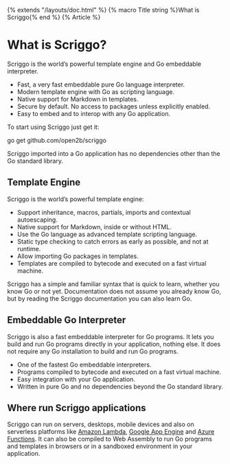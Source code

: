 {% extends "/layouts/doc.html" %}
{% macro Title string %}What is Scriggo{% end %} 
{% Article %}

# What is Scriggo?

Scriggo is the world’s powerful template engine and Go embeddable interpreter.

* Fast, a very fast embeddable pure Go language interpreter.
* Modern template engine with Go as scripting language.
* Native support for Markdown in templates.
* Secure by default. No access to packages unless explicitly enabled.
* Easy to embed and to interop with any Go application.

To start using Scriggo just get it:

<div class="get-scriggo">go get <span class="scriggo-path">github.com/open2b/scriggo</span></div>

Scriggo imported into a Go application has no dependencies other than the Go standard library.

## Template Engine

Scriggo is the world’s powerful template engine:

* Support inheritance, macros, partials, imports and contextual autoescaping.
* Native support for Markdown, inside or without HTML.
* Use the Go language as advanced template scripting language.
* Static type checking to catch errors as early as possible, and not at runtime. 
* Allow importing Go packages in templates.
* Templates are compiled to bytecode and executed on a fast virtual machine.

Scriggo has a simple and familiar syntax that is quick to learn, whether you know Go or not yet. Documentation does not
assume you already know Go, but by reading the Scriggo documentation you can also learn Go.

## Embeddable Go Interpreter

Scriggo is also a fast embeddable interpreter for Go programs. It lets you build and run Go programs directly in your
application, nothing else. It does not require any Go installation to build and run Go programs.

* One of the fastest Go embeddable interpreters.
* Programs compiled to bytecode and executed on a fast virtual machine.
* Easy integration with your Go application.
* Written in pure Go and no dependencies beyond the Go standard library.

## Where run Scriggo applications 

Scriggo can run on servers, desktops, mobile devices and also on serverless platforms
like <a href="https://aws.amazon.com/lambda/">Amazon Lambda</a>,
<a href="https://cloud.google.com/appengine/">Google App Engine</a> and
<a href="https://azure.microsoft.com/services/functions/">Azure Functions</a>. It can also be compiled to Web Assembly
to run Go programs and templates in browsers or in a sandboxed environment in your application. 
